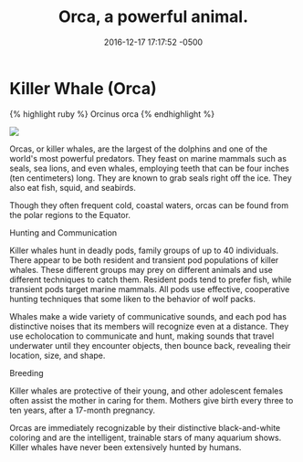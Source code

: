 ﻿---
layout: post
title:  "Orca, a powerful animal."
date:   2016-12-17 17:17:52 -0500
categories: jekyll update
---
<h1> Killer Whale (Orca)</h1>

{% highlight ruby %}
 Orcinus orca
{% endhighlight %}

<img src = "https://www.google.com.br/url?sa=i&rct=j&q=&esrc=s&source=imgres&cd=&cad=rja&uact=8&ved=0ahUKEwjonLDVy_zQAhWEjpAKHVJhB_IQjRwIBw&url=http%3A%2F%2Fanimals.nationalgeographic.com%2Fanimals%2Fmammals%2Fkiller-whale%2F&psig=AFQjCNGZksrc3Yj4QSRo_G8Vvos_Jg64zw&ust=1482110946547430">

<p>Orcas, or killer whales, are the largest of the dolphins and one of the world's most powerful predators. They feast on marine mammals such as seals, sea lions, and even whales, employing teeth that can be four inches (ten centimeters) long. They are known to grab seals right off the ice. They also eat fish, squid, and seabirds.

Though they often frequent cold, coastal waters, orcas can be found from the polar regions to the Equator.

Hunting and Communication

Killer whales hunt in deadly pods, family groups of up to 40 individuals. There appear to be both resident and transient pod populations of killer whales. These different groups may prey on different animals and use different techniques to catch them. Resident pods tend to prefer fish, while transient pods target marine mammals. All pods use effective, cooperative hunting techniques that some liken to the behavior of wolf packs.

Whales make a wide variety of communicative sounds, and each pod has distinctive noises that its members will recognize even at a distance. They use echolocation to communicate and hunt, making sounds that travel underwater until they encounter objects, then bounce back, revealing their location, size, and shape.

Breeding

Killer whales are protective of their young, and other adolescent females often assist the mother in caring for them. Mothers give birth every three to ten years, after a 17-month pregnancy.

Orcas are immediately recognizable by their distinctive black-and-white coloring and are the intelligent, trainable stars of many aquarium shows. Killer whales have never been extensively hunted by humans.</p>





